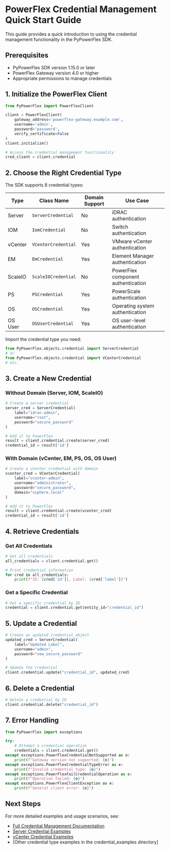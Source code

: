 # PowerFlex Credential Management Quick Start Guide

This guide provides a quick introduction to using the credential management functionality in the PyPowerFlex SDK.

## Prerequisites

- PyPowerFlex SDK version 1.15.0 or later
- PowerFlex Gateway version 4.0 or higher
- Appropriate permissions to manage credentials

## 1. Initialize the PowerFlex Client

```python
from PyPowerFlex import PowerFlexClient

client = PowerFlexClient(
    gateway_address='powerflex-gateway.example.com',
    username='admin',
    password='password',
    verify_certificate=False
)
client.initialize()

# Access the credential management functionality
cred_client = client.credential
```

## 2. Choose the Right Credential Type

The SDK supports 8 credential types:

| Type | Class Name | Domain Support | Use Case |
|------|------------|----------------|----------|
| Server | `ServerCredential` | No | iDRAC authentication |
| IOM | `IomCredential` | No | Switch authentication |
| vCenter | `VCenterCredential` | Yes | VMware vCenter authentication |
| EM | `EmCredential` | Yes | Element Manager authentication |
| ScaleIO | `ScaleIOCredential` | No | PowerFlex component authentication |
| PS | `PSCredential` | Yes | PowerScale authentication |
| OS | `OSCredential` | Yes | Operating system authentication |
| OS User | `OSUserCredential` | Yes | OS user-level authentication |

Import the credential type you need:

```python
from PyPowerFlex.objects.credential import ServerCredential
# or
from PyPowerFlex.objects.credential import VCenterCredential
# etc.
```

## 3. Create a New Credential

### Without Domain (Server, IOM, ScaleIO)

```python
# Create a server credential
server_cred = ServerCredential(
    label="idrac-admin",
    username="root",
    password="secure_password"
)

# Add it to PowerFlex
result = client.credential.create(server_cred)
credential_id = result['id']
```

### With Domain (vCenter, EM, PS, OS, OS User)

```python
# Create a vCenter credential with domain
vcenter_cred = VCenterCredential(
    label="vcenter-admin",
    username="administrator",
    password="secure_password",
    domain="vsphere.local"
)

# Add it to PowerFlex
result = client.credential.create(vcenter_cred)
credential_id = result['id']
```

## 4. Retrieve Credentials

### Get All Credentials

```python
# Get all credentials
all_credentials = client.credential.get()

# Print credential information
for cred in all_credentials:
    print(f"ID: {cred['id']}, Label: {cred['label']}")
```

### Get a Specific Credential

```python
# Get a specific credential by ID
credential = client.credential.get(entity_id="credential_id")
```

## 5. Update a Credential

```python
# Create an updated credential object
updated_cred = ServerCredential(
    label="Updated Label",
    username="admin",
    password="new_secure_password"
)

# Update the credential
client.credential.update("credential_id", updated_cred)
```

## 6. Delete a Credential

```python
# Delete a credential by ID
client.credential.delete("credential_id")
```

## 7. Error Handling

```python
from PyPowerFlex import exceptions

try:
    # Attempt a credential operation
    credentials = client.credential.get()
except exceptions.PowerFlexCredentialNotSupported as e:
    print(f"Gateway version not supported: {e}")
except exceptions.PowerFlexCredentialTypeError as e:
    print(f"Invalid credential type: {e}")
except exceptions.PowerFlexFailCredentialOperation as e:
    print(f"Operation failed: {e}")
except exceptions.PowerFlexClientException as e:
    print(f"General client error: {e}")
```

## Next Steps

For more detailed examples and usage scenarios, see:
- [Full Credential Management Documentation](credential_management.md)
- [Server Credential Examples](credential_examples/server_credential.md)
- [vCenter Credential Examples](credential_examples/vcenter_credential.md)
- [Other credential type examples in the credential_examples directory]